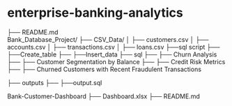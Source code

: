 # enterprise-banking-analytics
├── README.md                                      
Bank_Database_Project/
├── CSV_Data/
│   ├── customers.csv
│   ├── accounts.csv
│   ├── transactions.csv
│   ├── loans.csv
├──sql script
├── ├──Create_table
├── ├──Insert_data
├── sql
├── ├── Churn Analysis
├── ├── Customer Segmentation by Balance
├── ├── Credit Risk Metrics
├── ├── Churned Customers with Recent Fraudulent Transactions

├── outputs
├── ├──output.sql

Bank-Customer-Dashboard
├── Dashboard.xlsx
├── README.md



